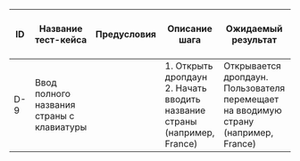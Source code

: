 | ID   | Название тест-кейса                      | Предусловия | Описание шага                                                                    | Ожидаемый результат                                                                                     | Статус проверки в Окружении 1 | Статус проверки в Окружении 2 | Баг-репорт |
|-------|-----------------------------------------|-------------|---------------------------------------------------------------------------------|--------------------------------------------------------------------------------------------------------|------------------------------|------------------------------|------------|
| D-9   | Ввод полного названия страны с клавиатуры |             | 1. Открыть дропдаун<br>2. Начать вводить название страны (например, France)      | Открывается дропдаун.<br>Пользователя перемещает на вводимую страну (например, France)                   |                              |                              |            |
